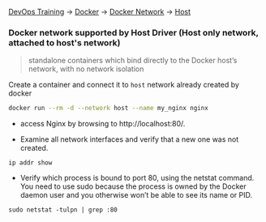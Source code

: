 [DevOps Training](../../index.md) -> [Docker](../index.md) -> [Docker Network](index.md) -> [Host](.)

### Docker network supported by Host Driver (Host only network, attached to host's network)

>standalone containers which bind directly to the Docker host’s network, with no network isolation

Create a container and connect it to `host` network already created by docker

```bash
docker run --rm -d --network host --name my_nginx nginx
```

* access Nginx by browsing to http://localhost:80/.

* Examine all network interfaces and verify that a new one was not created.
```
ip addr show

```
* Verify which process is bound to port 80, using the netstat command. You need to use sudo because the process is owned by the Docker daemon user and you otherwise won’t be able to see its name or PID.

```
sudo netstat -tulpn | grep :80
```
